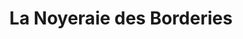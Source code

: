 ---
title: "La Noyeraie des Borderies"
url: /louzac-saint-andre/la-noyeraie-des-borderies/
shop: Hofladen
---